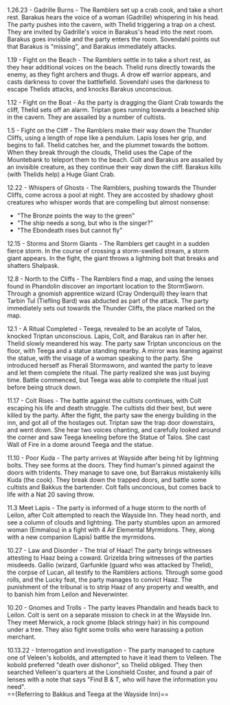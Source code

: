 1.26.23 - Gadrille Burns - The Ramblers set up a crab cook, and take a short rest. Barakus hears the voice of a woman (Gadrille) whispering in his head. The party pushes into the cavern, with Thelid triggering a trap on a chest. They are invited by Gadrille's voice in Barakus's head into the next room. Barakus goes invisible and the party enters the room. Sovendahl points out that Barakus is "missing", and Barakus immediately attacks.
 
1.19 - Fight on the Beach - The Ramblers settle in to take a short rest, as they hear additional voices on the beach. Thelid runs directly towards the enemy, as they fight archers and thugs. A drow elf warrior appears, and casts darkness to cover the battlefield. Sovendahl uses the darkness to escape Thelids attacks, and knocks Barakus unconscious.
 
1.12 - Fight on the Boat - As the party is dragging the Giant Crab towards the cliff, Thelid sets off an alarm. Triptan goes running towards a beached ship in the cavern. They are assailed by a number of cultists.
 
1.5 - Fight on the Cliff - The Ramblers make their way down the Thunder Cliffs, using a length of rope like a pendulum. Lapis loses her grip, and begins to fall. Thelid catches her, and the plummet towards the bottom. When they break through the clouds, Thelid uses the Cape of the Mountebank to teleport them to the beach. Colt and Barakus are assailed by an invisible creature, as they continue their way down the cliff. Barakus kills (with Thelids help) a Huge Giant Crab.
 
12.22 - Whispers of Ghosts - The Ramblers, pushing towards the Thunder Cliffs, come across a pool at night. They are accosted by shadowy ghost creatures who whisper words that are compelling but almost nonsense:

- "The Bronze points the way to the green"
- "The ship needs a song, but who is the singer?"
- "The Ebondeath rises but cannot fly"
 
12.15 - Storms and Storm Giants - The Ramblers get caught in a sudden fierce storm. In the course of crossing a storm-swelled stream, a storm giant appears. In the fight, the giant throws a lightning bolt that breaks and shatters Shalpask.
 
12.8 - North to the Cliffs - The Ramblers find a map, and using the lenses found in Phandolin discover an important location to the StormSworn. Through a gnomish apprentice wizard (Cray Onderquill) they learn that Tarbin Tul (Tiefling Bard) was abducted as part of the attack. The party immediately sets out towards the Thunder Cliffs, the place marked on the map.
 
12.1 - A Ritual Completed - Teega, revealed to be an acolyte of Talos, knocked Triptan unconscious. Lapis, Colt, and Barakus ran in after her. Thelid slowly meandered his way. The party saw Triptan unconcious on the floor, with Teega and a statue standing nearby. A mirror was leaning against the statue, with the visage of a woman speaking to the party. She introduced herself as Fherali Stormsworn, and wanted the party to leave and let them complete the ritual. The party realized she was just buying time. Battle commenced, but Teega was able to complete the ritual just before being struck down.
 
11.17 - Colt Rises - The battle against the cultists continues, with Colt escaping his life and death struggle. The cultists did their best, but were killed by the party. After the fight, the party saw the energy building in the inn, and got all of the hostages out. Triptan saw the trap door downstairs, and went down. She hear two voices chanting, and carefully looked around the corner and saw Teega kneeling before the Statue of Talos. She cast Wall of Fire in a dome around Teega and the statue.
 
11.10 - Poor Kuda - The party arrives at Wayside after being hit by lightning bolts. They see forms at the doors. They find human's pinned against the doors with tridents. They manage to save one, but Barrakus mistakenly kills Kuda (the cook). They break down the trapped doors, and battle some cultists and Bakkus the bartender. Colt falls unconcious, but comes back to life with a Nat 20 saving throw.
 
11.3 Meet Lapis - The party is informed of a huge storm to the north of Leilon, after Colt attempted to reach the Wayside Inn. They head north, and see a column of clouds and lightning. The party stumbles upon an armored woman (Emmalou) in a fight with 4 Air Elemental Myrmidons. They, along with a new companion (Lapis) battle the myrmidons.
 
10.27 - Law and Disorder - The trial of Haaz! The party brings witnesses attesting to Haaz being a coward. Grizelda bring witnesses of the parties misdeeds. Gallio (wizard, Garfunkle (guard who was attacked by Thelid), the corpse of Lucan, all testify to the Ramblers actions. Through some good rolls, and the Lucky feat, the party manages to convict Haaz. The punishment of the tribunal is to strip Haaz of any property and wealth, and to banish him from Leilon and Neverwinter.
 
10.20 - Gnomes and Trolls - The party leaves Phandalin and heads back to Leilon. Colt is sent on a separate mission to check in at the Wayside Inn. They meet Merwick, a rock gnome (black stringy hair) in his compound under a tree. They also fight some trolls who were harassing a potion merchant.
 
10.13.22 - Interrogation and investigation - The party managed to capture one of Veleen's kobolds, and attempted to have it lead them to Velleen. The kobold preferred "death over dishonor", so Thelid obliged. They then searched Velleen's quarters at the Lionshield Coster, and found a pair of lenses with a note that says "Find B & T, who will have the information you need".  
==(Referring to Bakkus and Teega at the Wayside Inn)==